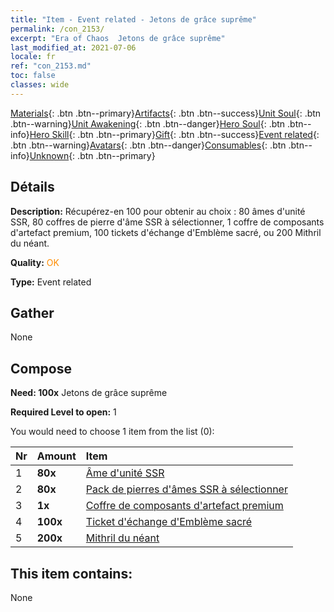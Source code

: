 ```yaml
---
title: "Item - Event related - Jetons de grâce suprême"
permalink: /con_2153/
excerpt: "Era of Chaos  Jetons de grâce suprême"
last_modified_at: 2021-07-06
locale: fr
ref: "con_2153.md"
toc: false
classes: wide
---
```

 [Materials](/ItemsFR/){: .btn .btn--primary}[Artifacts](/ItemsFR/Artifacts/){: .btn .btn--success}[Unit Soul](/ItemsFR/UnitSoul/){: .btn .btn--warning}[Unit Awakening](/ItemsFR/UnitAwakening/){: .btn .btn--danger}[Hero Soul](/ItemsFR/HeroSoul/){: .btn .btn--info}[Hero Skill](/ItemsFR/HeroSkill/){: .btn .btn--primary}[Gift](/ItemsFR/Gift/){: .btn .btn--success}[Event related](/ItemsFR/Events/){: .btn .btn--warning}[Avatars](/ItemsFR/Avatars/){: .btn .btn--danger}[Consumables](/ItemsFR/Consumables/){: .btn .btn--info}[Unknown](/ItemsFR/Unknown/){: .btn .btn--primary}

## Détails
 **Description:** Récupérez-en 100 pour obtenir au choix : 80 âmes d'unité SSR, 80 coffres de pierre d'âme SSR à sélectionner, 1 coffre de composants d'artefact premium, 100 tickets d'échange d'Emblème sacré, ou 200 Mithril du néant.

 **Quality:** <span style="color: #FF8C00">OK</span>

 **Type:** Event related

## Gather

  None

## Compose

 **Need: 100x** Jetons de grâce suprême

 **Required Level to open:** 1

 You would need to choose 1 item from the list (0):

  | Nr | Amount |     Item    |
  |:---|:-------|:------------|
  | 1 |  **80x** | [Âme d'unité SSR](/ItemsFR/con_535/) |  | 
  | 2 |  **80x** | [Pack de pierres d'âmes SSR à sélectionner](/fr/Items/con_2154/) |  | 
  | 3 |  **1x** | [Coffre de composants d'artefact premium](/ItemsFR/con_1874/) |  | 
  | 4 |  **100x** | [Ticket d'échange d'Emblème sacré](/ItemsFR/con_513/) |  | 
  | 5 |  **200x** | [Mithril du néant](/ItemsFR/con_817/) |  | 


## This item contains:

  None

